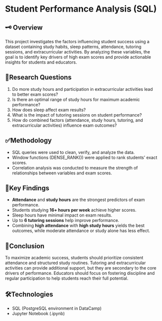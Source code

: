 # Student Performance Analysis (SQL)

## 🗝️ Overview
This project investigates the factors influencing student success using a dataset containing study habits, sleep patterns, attendance, tutoring sessions, and extracurricular activities. By analyzing these variables, the goal is to identify key drivers of high exam scores and provide actionable insights for students and educators.

## 🎯Research Questions
1. Do more study hours and participation in extracurricular activities lead to better exam scores?  
2. Is there an optimal range of study hours for maximum academic performance?  
3. How does sleep affect exam results?  
4. What is the impact of tutoring sessions on student performance?  
5. How do combined factors (attendance, study hours, tutoring, and extracurricular activities) influence exam outcomes?  

## ✅Methodology
- SQL queries were used to clean, verify, and analyze the data.  
- Window functions (DENSE_RANK()) were applied to rank students' exact scores.  
- Correlation analysis was conducted to measure the strength of relationships between variables and exam scores.  

## 🧩Key Findings
- **Attendance** and **study hours** are the strongest predictors of exam performance.  
- Students studying **16+ hours per week** achieve higher scores.  
- Sleep hours have minimal impact on exam results.  
- Up to **6 tutoring sessions** help improve performance. 
- Combining **high attendance** with **high study hours** yields the best outcomes, while moderate attendance or study alone has less effect.  

## 🧭Conclusion
To maximize academic success, students should prioritize consistent attendance and structured study routines. Tutoring and extracurricular activities can provide additional support, but they are secondary to the core drivers of performance. 
Educators should focus on fostering discipline and regular participation to help students reach their full potential.

## 🛠️Technologies
- SQL (PostgreSQL environment in DataCamp)  
- Jupyter Notebook (.ipynb)
